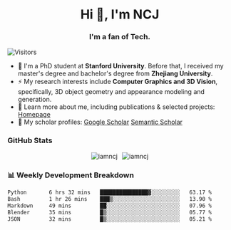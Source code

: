 <h1 align="center">Hi 👋, I'm NCJ</h1>
<h3 align="center">I'm a fan of Tech.</h3>

![Visitors](https://visitor-badge.laobi.icu/badge?page_id=iamNCJ)

- 🌱 I'm a PhD student at **Stanford University**. Before that, I received my master's degree and bachelor's degree from **Zhejiang University**.
- ⚡ My research interests include **Computer Graphics and 3D Vision**, specifically, 3D object geometry and appearance modeling and generation.
- 🚀 Learn more about me, including publications & selected projects: [Homepage](https://www.chong-zeng.com)
- 📖 My scholar profiles: [Google Scholar](https://scholar.google.com/citations?user=4dID7zIAAAAJ) [Semantic Scholar](https://www.semanticscholar.org/author/Chong-Zeng/2223946708)

</p>

<h3 align="left">GitHub Stats</h3>

<div style="display: flex; gap: 10px; justify-content: center; align-items: center;">
  <img src="https://github-readme-stats.vercel.app/api?username=iamncj&show_icons=true&locale=en" alt="iamncj" />
  <img src="https://github-readme-streak-stats-omega-eight.vercel.app/?user=iamncj&card_width=467" alt="iamncj" />
</div>

<h3 align="left">📊 Weekly Development Breakdown</h3>

<!--START_SECTION:waka-->

```txt
Python       6 hrs 32 mins   ███████████████▓░░░░░░░░░   63.17 %
Bash         1 hr 26 mins    ███▒░░░░░░░░░░░░░░░░░░░░░   13.90 %
Markdown     49 mins         ██░░░░░░░░░░░░░░░░░░░░░░░   07.96 %
Blender      35 mins         █▒░░░░░░░░░░░░░░░░░░░░░░░   05.77 %
JSON         32 mins         █▒░░░░░░░░░░░░░░░░░░░░░░░   05.21 %
```

<!--END_SECTION:waka-->
